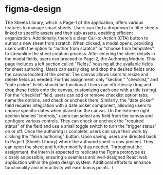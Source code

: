 # figma-design

The Sheets Library, which is Page-1 of the application, offers various features to manage smart sheets. Users can find a dropdown to filter sheets linked to specific assets and their sub-assets, enabling efficient organization. Additionally, there's a clear Call-to-Action (CTA) button to author a new sheet from scratch. When clicked, a modal opens, providing users with the option to "author from scratch" or "choose from templates" to streamline the sheet creation process. After entering the sheet details in the modal fields, users can proceed to Page-2, the Authoring Module. This page includes a left section called "Fields," housing all the available fields for sheet authoring. Users can easily drag and drop the desired fields onto the canvas located at the center. The canvas allows users to resize and delete fields as needed. For this assignment, only "section," "checklist," and "date picker" fields should be functional. Users can effortlessly drag and drop these fields onto the canvas, customizing each one with a title (string). For the "checklist" field, users can add or remove checklist option tabs, name the options, and check or uncheck them. Similarly, the "date picker" field requires integration with a date picker component, allowing users to choose specific dates when placed on the canvas. On the extreme right section labeled "controls," users can select any field from the canvas and configure various controls. They can check or uncheck the "required status" of the field and use a small toggle switch to turn the "trigger status" on or off. Once the authoring is complete, users can save their work by clicking the "finish authoring" button. Upon saving, users are directed back to Page-1 (Sheets Library) where the authored sheet is now present. They can open the sheet and further modify it as needed. Throughout the assignment, the intern is expected to replicate the Figma prototype as closely as possible, ensuring a seamless and well-designed React web application within the given design system. Additional efforts to enhance functionality and interactivity will earn bonus points. T
